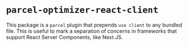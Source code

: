 # `parcel-optimizer-react-client`

This package is a `parcel` plugin that prepends `use client` to any bundled file.
This is useful to mark a separation of concerns in frameworks that support React Server Components, like Next.JS.
